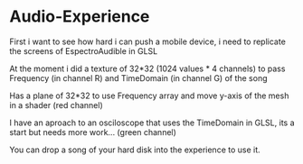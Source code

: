 # Audio-Experience
 
First i want to see how hard i can push a mobile device, i need to replicate the screens of EspectroAudible in GLSL

At the moment i did a texture of 32*32 (1024 values * 4 channels) to pass Frequency (in channel R) and TimeDomain (in channel G) of the song

Has a plane of 32*32 to use Frequency array and move y-axis of the mesh in a shader (red channel)

I have an aproach to an osciloscope that uses the TimeDomain in GLSL, its a start but needs more work... (green channel)

You can drop a song of your hard disk into the experience to use it.
